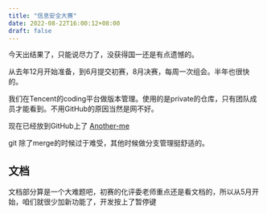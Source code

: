 ```yaml
---
title: "信息安全大赛"
date: 2022-08-22T16:00:12+08:00
draft: false
---
```


今天出结果了，只能说尽力了，没获得国一还是有点遗憾的。

从去年12月开始准备，到6月提交初赛，8月决赛，每周一次组会。半年也很快的。

我们在Tencent的coding平台做版本管理。使用的是private的仓库，只有团队成员才能看到。不用GitHub的原因当然是网不好。

现在已经放到GitHub上了
[Another-me](https://github.com/BachWV/AnotherMe-Android)

git 除了merge的时候过于难受，其他时候做分支管理挺舒适的。

## 文档

文档部分算是一个大难题吧，初赛的化评委老师重点还是看文档的，所以从5月开始，咱们就很少加新功能了，开发按上了暂停键